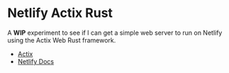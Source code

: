 # Netlify Actix Rust

A **WIP** experiment to see if I can get a simple web server to run on Netlify using the Actix Web Rust framework.

- [Actix](https://actix.rs/)
- [Netlify Docs](https://docs.netlify.com/configure-builds/manage-dependencies/#rust)